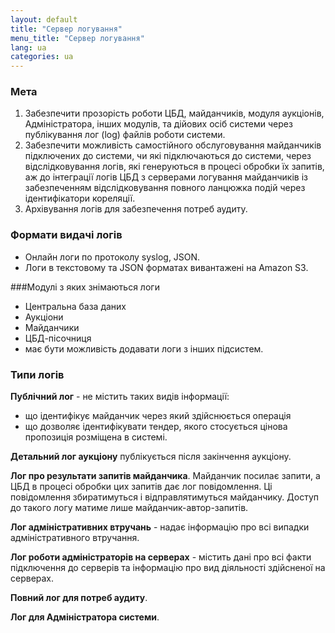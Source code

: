 ```yaml
---
layout: default
title: "Сервер логування"
menu_title: "Сервер логування"
lang: ua
categories: ua
---
```


### Мета

1. Забезпечити прозорість роботи ЦБД, майданчиків, модуля аукціонів, Адміністратора, інших модулів, та дійових осіб системи через публікування лог (log) файлів роботи системи.
2. Забезпечити можливість самостійного обслуговування майданчиків підключених до системи, чи які підключаються до системи, через відслідковування логів, які генеруються в процесі обробки їх запитів, аж до інтеграції логів ЦБД з серверами логування майданчиків із забезпеченням відслідковування повного ланцюжка подій через ідентифікатори кореляції.
3. Архівування логів для забезпечення потреб аудиту.

### Формати видачі логів

* Онлайн логи по протоколу syslog, JSON. 
* Логи в текстовому та JSON форматах вивантажені на Amazon S3.

###Модулі з яких знімаються логи

* Центральна база даних
* Аукціони
* Майданчики
* ЦБД-пісочниця
* має бути можливість додавати логи з інших підсистем.

### Типи логів

**Публічний лог** - не містить таких видів інформації:

* що ідентифікує майданчик через який здійснюється операція
* що дозволяє ідентифікувати тендер, якого стосується цінова пропозиція розміщена в системі.

**Детальний лог аукціону** публікується після закінчення аукціону.

**Лог про результати запитів майданчика**. Майданчик посилає запити, а ЦБД в процесі обробки цих запитів дає лог повідомлення. Ці повідомлення збиратимуться і відправлятимуться майданчику. Доступ до такого логу матиме лише майданчик-автор-запитів.

**Лог адміністративних втручань** - надає інформацію про всі випадки адміністративного втручання.

**Лог роботи адміністраторів на серверах** - містить дані про всі факти підключення до серверів та інформацію про вид діяльності здійсненої на серверах.

**Повний лог для потреб аудиту**.

**Лог для Адміністратора системи**.